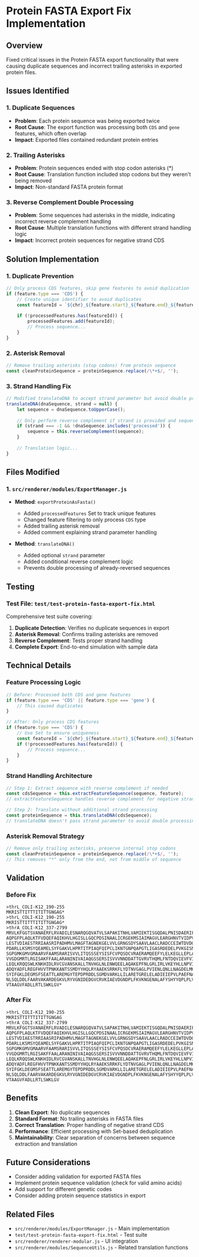 # Protein FASTA Export Fix Implementation

## Overview

Fixed critical issues in the Protein FASTA export functionality that were causing duplicate sequences and incorrect trailing asterisks in exported protein files.

## Issues Identified

### 1. Duplicate Sequences
- **Problem**: Each protein sequence was being exported twice
- **Root Cause**: The export function was processing both `CDS` and `gene` features, which often overlap
- **Impact**: Exported files contained redundant protein entries

### 2. Trailing Asterisks
- **Problem**: Protein sequences ended with stop codon asterisks (*)
- **Root Cause**: Translation function included stop codons but they weren't being removed
- **Impact**: Non-standard FASTA protein format

### 3. Reverse Complement Double Processing
- **Problem**: Some sequences had asterisks in the middle, indicating incorrect reverse complement handling
- **Root Cause**: Multiple translation functions with different strand handling logic
- **Impact**: Incorrect protein sequences for negative strand CDS

## Solution Implementation

### 1. Duplicate Prevention
```javascript
// Only process CDS features, skip gene features to avoid duplication
if (feature.type === 'CDS') {
    // Create unique identifier to avoid duplicates
    const featureId = `${chr}_${feature.start}_${feature.end}_${feature.strand}`;
    
    if (!processedFeatures.has(featureId)) {
        processedFeatures.add(featureId);
        // Process sequence...
    }
}
```

### 2. Asterisk Removal
```javascript
// Remove trailing asterisks (stop codons) from protein sequence
const cleanProteinSequence = proteinSequence.replace(/\*+$/, '');
```

### 3. Strand Handling Fix
```javascript
// Modified translateDNA to accept strand parameter but avoid double processing
translateDNA(dnaSequence, strand = null) {
    let sequence = dnaSequence.toUpperCase();
    
    // Only perform reverse complement if strand is provided and sequence hasn't been processed yet
    if (strand === -1 && !dnaSequence.includes('processed')) {
        sequence = this.reverseComplement(sequence);
    }
    
    // Translation logic...
}
```

## Files Modified

### 1. `src/renderer/modules/ExportManager.js`
- **Method**: `exportProteinAsFasta()`
  - Added `processedFeatures` Set to track unique features
  - Changed feature filtering to only process `CDS` type
  - Added trailing asterisk removal
  - Added comment explaining strand parameter handling

- **Method**: `translateDNA()`
  - Added optional `strand` parameter
  - Added conditional reverse complement logic
  - Prevents double processing of already-reversed sequences

## Testing

### Test File: `test/test-protein-fasta-export-fix.html`
Comprehensive test suite covering:
1. **Duplicate Detection**: Verifies no duplicate sequences in export
2. **Asterisk Removal**: Confirms trailing asterisks are removed
3. **Reverse Complement**: Tests proper strand handling
4. **Complete Export**: End-to-end simulation with sample data

## Technical Details

### Feature Processing Logic
```javascript
// Before: Processed both CDS and gene features
if (feature.type === 'CDS' || feature.type === 'gene') {
    // This caused duplicates
}

// After: Only process CDS features
if (feature.type === 'CDS') {
    // Use Set to ensure uniqueness
    const featureId = `${chr}_${feature.start}_${feature.end}_${feature.strand}`;
    if (!processedFeatures.has(featureId)) {
        // Process sequence...
    }
}
```

### Strand Handling Architecture
```javascript
// Step 1: Extract sequence with reverse complement if needed
const cdsSequence = this.extractFeatureSequence(sequence, feature);
// extractFeatureSequence handles reverse complement for negative strand

// Step 2: Translate without additional strand processing
const proteinSequence = this.translateDNA(cdsSequence);
// translateDNA doesn't pass strand parameter to avoid double processing
```

### Asterisk Removal Strategy
```javascript
// Remove only trailing asterisks, preserve internal stop codons
const cleanProteinSequence = proteinSequence.replace(/\*+$/, '');
// This removes "*" only from the end, not from middle of sequence
```

## Validation

### Before Fix
```
>thrL_COLI-K12_190-255
MKRISTTITTTITITTGNGAG*
>thrL_COLI-K12_190-255
MKRISTTITTTITITTGNGAG*
>thrA_COLI-K12_337-2799
MRVLKFGGTSVANAERFLRVADILESNARQGQVATVLSAPAKITNHLVAMIEKTISGQDALPNISDAERIFAELLTGLAA
AQPGFPLAQLKTFVDQEFAQIKHVLHGISLLGQCPDSINAALICRGEKMSIAIMAGVLEARGHNVTVIDPVEKLLAVGHY
LESTVDIAESTRRIAASRIPADHMVLMAGFTAGNEKGELVVLGRNGSDYSAAVLAACLRADCCEIWTDVDGVYTCDPRQV
PDARLLKSMSYQEAMELSYFGAKVLHPRTITPIAQFQIPCLIKNTGNPQAPGTLIGASRDEDELPVKGISNLNNMAMFSV
SGPGMKGMVGMAARVFAAMSRARISVVLITQSSSEYSISFCVPQSDCVRAERAMQEEFYLELKEGLLEPLAVTERLAIIS
VVGDGMRTLRGISAKFFAALARANINIVAIAQGSSERSISVVVNNDDATTGVRVTHQMLFNTDQVIEVFVIGVGGVGGAL
LEQLKRQQSWLKNKHIDLRVCGVANSKALLTNVHGLNLENWQEELAQAKEPFNLGRLIRLVKEYHLLNPVIVDCTSSQAV
ADQYADFLREGFHVVTPNKKANTSSMDYYHQLRYAAEKSRRKFLYDTNVGAGLPVIENLQNLLNAGDELMKFSGILSGSL
SYIFGKLDEGMSFSEATTLAREMGYTEPDPRDDLSGMDVARKLLILARETGRELELADIEIEPVLPAEFNAEGDVAAFMA
NLSQLDDLFAARVAKARDEGKVLRYVGNIDEDGVCRVKIAEVDGNDPLFKVKNGENALAFYSHYYQPLPLVLRGYGAGND
VTAAGVFADLLRTLSWKLGV*
```

### After Fix
```
>thrL_COLI-K12_190-255
MKRISTTITTTITITTGNGAG
>thrA_COLI-K12_337-2799
MRVLKFGGTSVANAERFLRVADILESNARQGQVATVLSAPAKITNHLVAMIEKTISGQDALPNISDAERIFAELLTGLAA
AQPGFPLAQLKTFVDQEFAQIKHVLHGISLLGQCPDSINAALICRGEKMSIAIMAGVLEARGHNVTVIDPVEKLLAVGHY
LESTVDIAESTRRIAASRIPADHMVLMAGFTAGNEKGELVVLGRNGSDYSAAVLAACLRADCCEIWTDVDGVYTCDPRQV
PDARLLKSMSYQEAMELSYFGAKVLHPRTITPIAQFQIPCLIKNTGNPQAPGTLIGASRDEDELPVKGISNLNNMAMFSV
SGPGMKGMVGMAARVFAAMSRARISVVLITQSSSEYSISFCVPQSDCVRAERAMQEEFYLELKEGLLEPLAVTERLAIIS
VVGDGMRTLRGISAKFFAALARANINIVAIAQGSSERSISVVVNNDDATTGVRVTHQMLFNTDQVIEVFVIGVGGVGGAL
LEQLKRQQSWLKNKHIDLRVCGVANSKALLTNVHGLNLENWQEELAQAKEPFNLGRLIRLVKEYHLLNPVIVDCTSSQAV
ADQYADFLREGFHVVTPNKKANTSSMDYYHQLRYAAEKSRRKFLYDTNVGAGLPVIENLQNLLNAGDELMKFSGILSGSL
SYIFGKLDEGMSFSEATTLAREMGYTEPDPRDDLSGMDVARKLLILARETGRELELADIEIEPVLPAEFNAEGDVAAFMA
NLSQLDDLFAARVAKARDEGKVLRYVGNIDEDGVCRVKIAEVDGNDPLFKVKNGENALAFYSHYYQPLPLVLRGYGAGND
VTAAGVFADLLRTLSWKLGV
```

## Benefits

1. **Clean Export**: No duplicate sequences
2. **Standard Format**: No trailing asterisks in FASTA files
3. **Correct Translation**: Proper handling of negative strand CDS
4. **Performance**: Efficient processing with Set-based deduplication
5. **Maintainability**: Clear separation of concerns between sequence extraction and translation

## Future Considerations

- Consider adding validation for exported FASTA files
- Implement protein sequence validation (check for valid amino acids)
- Add support for different genetic codes
- Consider adding protein sequence statistics in export

## Related Files

- `src/renderer/modules/ExportManager.js` - Main implementation
- `test/test-protein-fasta-export-fix.html` - Test suite
- `src/renderer/renderer-modular.js` - UI integration
- `src/renderer/modules/SequenceUtils.js` - Related translation functions 